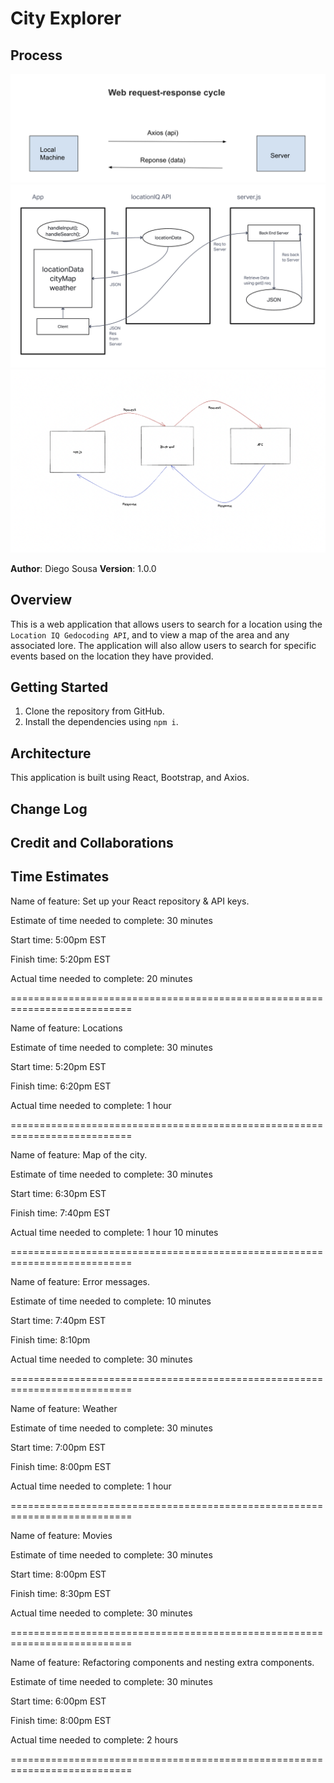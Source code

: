 # City Explorer

## Process

![Process](./src/assets/process.png)
![Process](lab07.png)
![Process](lab08diagram.png)

**Author**: Diego Sousa
**Version**: 1.0.0 

## Overview

This is a web application that allows users to search for a location using the ``Location IQ Gedocoding API``, and to view a map of the area and any associated lore. The application will also allow users to search for specific events based on the location they have provided.

## Getting Started

1. Clone the repository from GitHub.
2. Install the dependencies using ``npm i``.


## Architecture

This application is built using React, Bootstrap, and Axios.

## Change Log
<!-- Use this area to document the iterative changes made to your application as each feature is successfully implemented. Use time stamps. Here's an example:

01-01-2001 4:59pm - Application now has a fully-functional express server, with a GET route for the location resource. -->

## Credit and Collaborations
<!-- Give credit (and a link) to other people or resources that helped you build this application. -->

## Time Estimates

Name of feature:  Set up your React repository & API keys.

Estimate of time needed to complete: 30 minutes

Start time: 5:00pm EST

Finish time: 5:20pm EST

Actual time needed to complete: 20 minutes

===========================================================================

Name of feature:  Locations

Estimate of time needed to complete: 30 minutes

Start time: 5:20pm EST

Finish time: 6:20pm EST

Actual time needed to complete: 1 hour

===========================================================================

Name of feature:  Map of the city.

Estimate of time needed to complete: 30 minutes

Start time: 6:30pm EST

Finish time: 7:40pm EST

Actual time needed to complete: 1 hour 10 minutes

===========================================================================

Name of feature:  Error messages.

Estimate of time needed to complete: 10 minutes

Start time: 7:40pm EST

Finish time: 8:10pm

Actual time needed to complete: 30 minutes

===========================================================================

Name of feature:  Weather

Estimate of time needed to complete: 30 minutes

Start time: 7:00pm EST

Finish time: 8:00pm EST

Actual time needed to complete: 1 hour

===========================================================================

Name of feature:  Movies

Estimate of time needed to complete: 30 minutes

Start time: 8:00pm EST

Finish time: 8:30pm EST

Actual time needed to complete: 30 minutes

===========================================================================

Name of feature:  Refactoring components and nesting extra components.

Estimate of time needed to complete: 30 minutes

Start time: 6:00pm EST

Finish time: 8:00pm EST

Actual time needed to complete: 2 hours

===========================================================================
